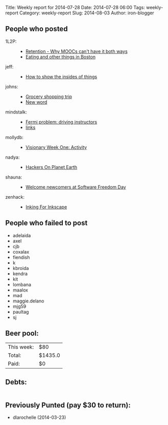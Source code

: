 Title: Weekly report for 2014-07-28
Date: 2014-07-28 06:00
Tags: weekly-report
Category: weekly-report
Slug: 2014-08-03
Author: iron-blogger


<h2>People who posted</h2>
<dl>
<dt><span class="user">1L2P:</span></dt>
<dd>
  <ul>
   <li><a href="http://1l2p.net/2014/08/04/Cant-Have-It-Both-Ways.html">Retention - Why MOOCs can't have it both ways</a></li>
   <li><a href="http://1l2p.net/2014/07/29/Boston-Tips.html">Eating and other things in Boston</a></li>
  </ul>
</dd>
<dt><span class="user">jeff:</span></dt>
<dd>
  <ul>
   <li><a href="http://unterbahn.com/2014/07/how-to-show-the-insides-of-things/">How to show the insides of things</a></li>
  </ul>
</dd>
<dt><span class="user">johns:</span></dt>
<dd>
  <ul>
   <li><a href="http://feedproxy.google.com/~r/wjsullivan/~3/11mXHt7GhsQ/299595.html">Grocery shopping trip</a></li>
   <li><a href="http://feedproxy.google.com/~r/wjsullivan/~3/4HpKwNd2uNM/299363.html">New word</a></li>
  </ul>
</dd>
<dt><span class="user">mindstalk:</span></dt>
<dd>
  <ul>
   <li><a href="http://mindstalk.livejournal.com/406717.html">Fermi problem: driving instructors</a></li>
   <li><a href="http://mindstalk.livejournal.com/406485.html">links</a></li>
  </ul>
</dd>
<dt><span class="user">mollydb:</span></dt>
<dd>
  <ul>
   <li><a href="http://mmillions.wordpress.com/2014/07/28/visionary-week-one-activity/">Visionary Week One: Activity</a></li>
  </ul>
</dd>
<dt><span class="user">nadya:</span></dt>
<dd>
  <ul>
   <li><a href="http://infosyncratic.nl/weblog/2014/07/31/hackers-on-planet-earth/">Hackers On Planet Earth</a></li>
  </ul>
</dd>
<dt><span class="user">shauna:</span></dt>
<dd>
  <ul>
   <li><a href="http://blog.openhatch.org/2014/welcome-newcomers-at-software-freedom-day/">Welcome newcomers at Software Freedom Day</a></li>
  </ul>
</dd>
<dt><span class="user">zenhack:</span></dt>
<dd>
  <ul>
   <li><a href="http://www.zenhack.net/2014/08/03/inking-for-inkscape.html">Inking For Inkscape</a></li>
  </ul>
</dd>
</dl>

<h2>People who failed to post</h2>
<ul>
<li class="user">adelaida</li>
<li class="user">axel</li>
<li class="user">cjb</li>
<li class="user">coxalax</li>
<li class="user">fiendish</li>
<li class="user">k</li>
<li class="user">kbroida</li>
<li class="user">kendra</li>
<li class="user">kit</li>
<li class="user">lombana</li>
<li class="user">maalox</li>
<li class="user">mad</li>
<li class="user">maggie.delano</li>
<li class="user">mjg59</li>
<li class="user">paultag</li>
<li class="user">sj</li>
</ul>



<h2>Beer pool:</h2>
<table>
  <tr> <td> This week: </td> <td> $80 </td> </tr>
  <tr> <td> Total: </td> <td> $1435.0 </td> </tr>
  <tr> <td> Paid: </td> <td> $0 </td> </tr>
</table>

<h2>Debts:</h2>

<table class="debts">
</table>

<h2>Previously Punted (pay $30 to return):</h2>
<ul>
<li>dlarochelle (2014-03-23)</li>
</ul>
